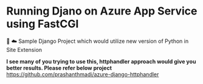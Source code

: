 # Running Djano on Azure App Service using FastCGI
:snake: :cloud: Sample Django Project which would utilize new version of Python in Site Extension

**I see many of you trying to use this, httphandler approach would give you better results. Please refer below project**
https://github.com/prashanthmadi/azure-django-httphandler
